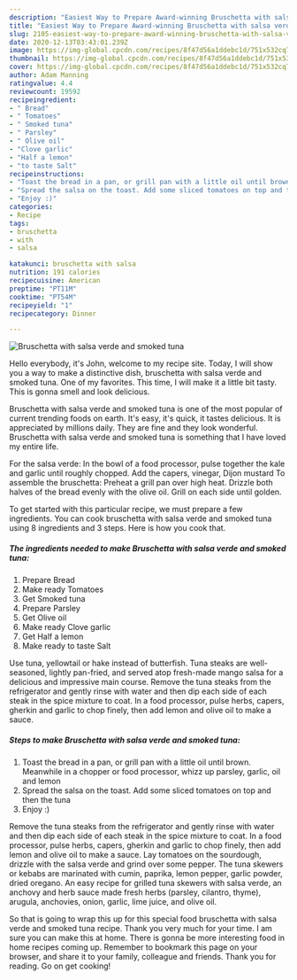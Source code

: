 ```yaml
---
description: "Easiest Way to Prepare Award-winning Bruschetta with salsa verde and smoked tuna"
title: "Easiest Way to Prepare Award-winning Bruschetta with salsa verde and smoked tuna"
slug: 2105-easiest-way-to-prepare-award-winning-bruschetta-with-salsa-verde-and-smoked-tuna
date: 2020-12-13T03:43:01.239Z
image: https://img-global.cpcdn.com/recipes/8f47d56a1ddebc1d/751x532cq70/bruschetta-with-salsa-verde-and-smoked-tuna-recipe-main-photo.jpg
thumbnail: https://img-global.cpcdn.com/recipes/8f47d56a1ddebc1d/751x532cq70/bruschetta-with-salsa-verde-and-smoked-tuna-recipe-main-photo.jpg
cover: https://img-global.cpcdn.com/recipes/8f47d56a1ddebc1d/751x532cq70/bruschetta-with-salsa-verde-and-smoked-tuna-recipe-main-photo.jpg
author: Adam Manning
ratingvalue: 4.4
reviewcount: 19592
recipeingredient:
- " Bread"
- " Tomatoes"
- " Smoked tuna"
- " Parsley"
- " Olive oil"
- "Clove garlic"
- "Half a lemon"
- "to taste Salt"
recipeinstructions:
- "Toast the bread in a pan, or grill pan with a little oil until brown. Meanwhile in a chopper or food processor, whizz up parsley, garlic, oil and lemon"
- "Spread the salsa on the toast. Add some sliced tomatoes on top and then the tuna"
- "Enjoy :)"
categories:
- Recipe
tags:
- bruschetta
- with
- salsa

katakunci: bruschetta with salsa 
nutrition: 191 calories
recipecuisine: American
preptime: "PT11M"
cooktime: "PT54M"
recipeyield: "1"
recipecategory: Dinner

---
```



![Bruschetta with salsa verde and smoked tuna](https://img-global.cpcdn.com/recipes/8f47d56a1ddebc1d/751x532cq70/bruschetta-with-salsa-verde-and-smoked-tuna-recipe-main-photo.jpg)

Hello everybody, it's John, welcome to my recipe site. Today, I will show you a way to make a distinctive dish, bruschetta with salsa verde and smoked tuna. One of my favorites. This time, I will make it a little bit tasty. This is gonna smell and look delicious.

Bruschetta with salsa verde and smoked tuna is one of the most popular of current trending foods on earth. It's easy, it's quick, it tastes delicious. It is appreciated by millions daily. They are fine and they look wonderful. Bruschetta with salsa verde and smoked tuna is something that I have loved my entire life.

For the salsa verde: In the bowl of a food processor, pulse together the kale and garlic until roughly chopped. Add the capers, vinegar, Dijon mustard To assemble the bruschetta: Preheat a grill pan over high heat. Drizzle both halves of the bread evenly with the olive oil. Grill on each side until golden.


To get started with this particular recipe, we must prepare a few ingredients. You can cook bruschetta with salsa verde and smoked tuna using 8 ingredients and 3 steps. Here is how you cook that.

<!--inarticleads1-->

##### The ingredients needed to make Bruschetta with salsa verde and smoked tuna:

1. Prepare  Bread
1. Make ready  Tomatoes
1. Get  Smoked tuna
1. Prepare  Parsley
1. Get  Olive oil
1. Make ready Clove garlic
1. Get Half a lemon
1. Make ready to taste Salt


Use tuna, yellowtail or hake instead of butterfish. Tuna steaks are well-seasoned, lightly pan-fried, and served atop fresh-made mango salsa for a delicious and impressive main course. Remove the tuna steaks from the refrigerator and gently rinse with water and then dip each side of each steak in the spice mixture to coat. In a food processor, pulse herbs, capers, gherkin and garlic to chop finely, then add lemon and olive oil to make a sauce. 

<!--inarticleads2-->

##### Steps to make Bruschetta with salsa verde and smoked tuna:

1. Toast the bread in a pan, or grill pan with a little oil until brown. Meanwhile in a chopper or food processor, whizz up parsley, garlic, oil and lemon
1. Spread the salsa on the toast. Add some sliced tomatoes on top and then the tuna
1. Enjoy :)


Remove the tuna steaks from the refrigerator and gently rinse with water and then dip each side of each steak in the spice mixture to coat. In a food processor, pulse herbs, capers, gherkin and garlic to chop finely, then add lemon and olive oil to make a sauce. Lay tomatoes on the sourdough, drizzle with the salsa verde and grind over some pepper. The tuna skewers or kebabs are marinated with cumin, paprika, lemon pepper, garlic powder, dried oregano. An easy recipe for grilled tuna skewers with salsa verde, an anchovy and herb sauce made fresh herbs (parsley, cilantro, thyme), arugula, anchovies, onion, garlic, lime juice, and olive oil. 

So that is going to wrap this up for this special food bruschetta with salsa verde and smoked tuna recipe. Thank you very much for your time. I am sure you can make this at home. There is gonna be more interesting food in home recipes coming up. Remember to bookmark this page on your browser, and share it to your family, colleague and friends. Thank you for reading. Go on get cooking!

